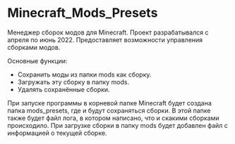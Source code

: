 # Minecraft_Mods_Presets
Менеджер сборок модов для Minecraft.
Проект разрабатывался с апреля по июнь 2022. Предоставляет возможности управления сборками модов.

Основные функции:
- Сохранить моды из папки mods как сборку.
- Загружать эту сборку в папку mods.
- Удалять сохранённые сборки.

При запуске программы в корневой папке Minecraft будет создана папка mods_presets, где и будут сохраняться сборки. 
В этой папке также будет файл лога, в котором написано, что и скакими сборками происходило.
При загрузке сборки в папку mods будет добавлен файл с информацией о текущей сборке.
